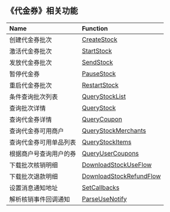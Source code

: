 ## 《代金券》相关功能

|Name|Function|
|:----|:----|
|创建代金券批次|[CreateStock](https://github.com/pyihe/wechat-sdk/blob/master/service/favor/favor.go#L22)|
|激活代金券批次|[StartStock](https://github.com/pyihe/wechat-sdk/blob/master/service/favor/favor.go#L43)|
|发放代金券批次|[SendStock](https://github.com/pyihe/wechat-sdk/blob/master/service/favor/favor.go#L70)|
|暂停代金券|[PauseStock](https://github.com/pyihe/wechat-sdk/blob/master/service/favor/favor.go#L95)|
|重启代金券批次|[RestartStock](https://github.com/pyihe/wechat-sdk/blob/master/service/favor/favor.go#L123)|
|条件查询批次列表|[QueryStockList](https://github.com/pyihe/wechat-sdk/blob/master/service/favor/favor.go#L150)|
|查询批次详情|[QueryStock](https://github.com/pyihe/wechat-sdk/blob/master/service/favor/favor.go#L220)|
|查询代金券详情|[QueryCoupon](https://github.com/pyihe/wechat-sdk/blob/master/service/favor/favor.go#L269)|
|查询代金券可用商户|[QueryStockMerchants](https://github.com/pyihe/wechat-sdk/blob/master/service/favor/favor.go#L300)|
|查询代金券可用单品列表|[QueryStockItems](https://github.com/pyihe/wechat-sdk/blob/master/service/favor/favor.go#L338)|
|根据商户号查询用户的券|[QueryUserCoupons](https://github.com/pyihe/wechat-sdk/blob/master/service/favor/favor.go#L376)|
|下载批次核销明细|[DownloadStockUseFlow](https://github.com/pyihe/wechat-sdk/blob/master/service/favor/favor.go#L431)|
|下载批次退款明细|[DownloadStockRefundFlow](https://github.com/pyihe/wechat-sdk/blob/master/service/favor/favor.go#L481)|
|设置消息通知地址|[SetCallbacks](https://github.com/pyihe/wechat-sdk/blob/master/service/favor/favor.go#L537)|
|解析核销事件回调通知|[ParseUseNotify](https://github.com/pyihe/wechat-sdk/blob/master/service/favor/favor.go#L559)|